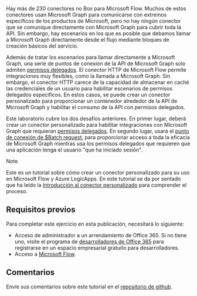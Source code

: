 <!-- markdownlint-disable MD002 MD041 -->

Hay más de 230 conectores no Box para Microsoft Flow. Muchos de estos conectores usan Microsoft Graph para comunicarse con extremos específicos de los productos de Microsoft, pero no hay ningún conector que se comunique directamente con Microsoft Graph para cubrir toda la API. Sin embargo, hay escenarios en los que es posible que debamos llamar a Microsoft Graph directamente desde el flujo mediante bloques de creación básicos del servicio.

Además de tratar los escenarios para llamar directamente a Microsoft Graph, una serie de puntos de conexión de la API de Microsoft Graph solo admiten [permisos delegados](https://docs.microsoft.com/graph/permissions-reference). El conector HTTP de Microsoft Flow permite integraciones muy flexibles, como la llamada a Microsoft Graph. Sin embargo, el conector HTTP carece de la capacidad de almacenar en caché las credenciales de un usuario para habilitar escenarios de permisos delegados específicos. En estos casos, se puede crear un conector personalizado para proporcionar un contenedor alrededor de la API de Microsoft Graph y habilitar el consumo de la API con permisos delegados.

Este laboratorio cubre los dos desafíos anteriores. En primer lugar, deberá crear un conector personalizado para habilitar integraciones con Microsoft Graph que requieran [permisos delegados](https://docs.microsoft.com/graph/permissions-reference). En segundo lugar, usará el [punto de conexión de $Batch request](https://docs.microsoft.com/graph/json-batching), para proporcionar acceso a toda la eficacia de Microsoft Graph mientras usa los permisos delegados que requieren que una aplicación tenga el usuario "que ha iniciado sesión".

> [!NOTE]
> Este es un tutorial sobre cómo crear un conector personalizado para su uso en Microsoft Flow y Azure LogicApps. En este tutorial se da por sentado que ha leído la [Introducción al conector personalizado](https://docs.microsoft.com/connectors/custom-connectors/) para comprender el proceso.

## <a name="prerequisites"></a>Requisitos previos

Para completar este ejercicio en esta publicación, necesitará lo siguiente:

- Acceso de administrador a un arrendamiento de Office 365. Si no tiene uno, visite el programa de [desarrolladores de Office 365](https://developer.microsoft.com/office/dev-program) para registrarse en un espacio empresarial gratuito para desarrolladores.
- Acceso a [Microsoft Flow](https://flow.microsoft.com/).

## <a name="feedback"></a>Comentarios

Envíe sus comentarios sobre este tutorial en el [repositorio de github](https://github.com/microsoftgraph/msgraph-training-microsoftflow).
